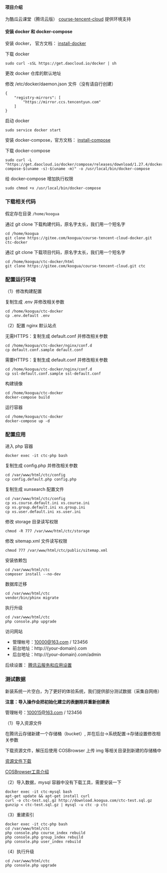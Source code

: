 #### 项目介绍

为酷瓜云课堂（腾讯云版） [course-tencent-cloud](https://gitee.com/koogua/course-tencent-cloud) 提供环境支持

#### 安装 docker 和 docker-compose

安装 docker， 官方文档： [install-docker](https://docs.docker.com/install/linux/docker-ce/debian/#install-using-the-convenience-script)

下载 docker

```
sudo curl -sSL https://get.daocloud.io/docker | sh
```

更改 docker 仓库的默认地址

修改 /etc/docker/daemon.json 文件（没有请自行创建）

```
{
    "registry-mirrors": [
        "https://mirror.ccs.tencentyun.com"
    ]
}
```

启动 docker

```
sudo service docker start
```

安装 docker-compose，官方文档： [install-compose](https://docs.docker.com/compose/install/#install-compose)

下载 docker-compose

```
sudo curl -L "https://get.daocloud.io/docker/compose/releases/download/1.27.4/docker-compose-$(uname -s)-$(uname -m)" -o /usr/local/bin/docker-compose
```

给 docker-compose 增加执行权限

```
sudo chmod +x /usr/local/bin/docker-compose
```

### 下载相关代码

假定存在目录 `/home/koogua`

通过 git clone 下载构建代码，原名字太长，我们用一个短名字

```
cd /home/koogua
git clone https://gitee.com/koogua/course-tencent-cloud-docker.git ctc-docker
```

通过 git clone 下载项目代码，原名字太长，我们用一个短名字

```
cd /home/koogua/ctc-docker/html
git clone https://gitee.com/koogua/course-tencent-cloud.git ctc
```

### 配置运行环境

（1）修改构建配置

复制生成 .env 并修改相关参数

```
cd /home/koogua/ctc-docker
cp .env.default .env
```

（2）配置 nginx 默认站点

无需HTTPS：复制生成 default.conf 并修改相关参数

```
cd /home/koogua/ctc-docker/nginx/conf.d
cp default.conf.sample default.conf
```

需要HTTPS：复制生成 default.conf 并修改相关参数

```
cd /home/koogua/ctc-docker/nginx/conf.d
cp ssl-default.conf.sample ssl-default.conf
```

构建镜像

```
cd /home/koogua/ctc-docker
docker-compose build
```
    
运行容器
 
 ```
 cd /home/koogua/ctc-docker
 docker-compose up -d
 ```
   
### 配置应用

进入 php 容器

```
docker exec -it ctc-php bash
```

复制生成 config.php 并修改相关参数

```
cd /var/www/html/ctc/config
cp config.default.php config.php
```

复制生成 xunsearch 配置文件

```
cd /var/www/html/ctc/config
cp xs.course.default.ini xs.course.ini
cp xs.group.default.ini xs.group.ini
cp xs.user.default.ini xs.user.ini
```

修改 storage 目录读写权限

```
chmod -R 777 /var/www/html/ctc/storage
```
   
修改 sitemap.xml 文件读写权限

```
chmod 777 /var/www/html/ctc/public/sitemap.xml
```

安装依赖包
   
```
cd /var/www/html/ctc
composer install --no-dev
```

数据库迁移

```
cd /var/www/html/ctc
vendor/bin/phinx migrate
```

执行升级

```
cd /var/www/html/ctc
php console.php upgrade
```
 
访问网站

* 管理帐号：10000@163.com / 123456
* 前台地址：http://{your-domain}.com
* 后台地址：http://{your-domain}.com/admin

后续设置： [腾讯云服务和应用设置](https://gitee.com/koogua/course-tencent-cloud/wikis) 
   
### 测试数据

新装系统一片空白，为了更好的体验系统，我们提供部分测试数据（采集自网络）

**注意：导入操作会把初始化建立的表删除并重新创建表**

管理帐号：100015@163.com / 123456

（1）导入资源文件

在腾讯云存储新建一个存储桶（bucket）, 并在后台->系统配置->存储设置修改相关参数

下载资源文件，解压后使用 COSBrowser 上传 img 等相关目录到新建的存储桶中

[资源文件下载](http://download.koogua.com/ctc-test-cos.zip)

[COSBrowser工具介绍](https://cloud.tencent.com/document/product/436/11366)

（2）导入数据，mysql 容器中没有下载工具，需要安装一下

```
docker exec -it ctc-mysql bash
apt-get update && apt-get install curl
curl -o ctc-test.sql.gz http://download.koogua.com/ctc-test.sql.gz
gunzip < ctc-test.sql.gz | mysql -u ctc -p ctc
```

（3）重建索引

```
docker exec -it ctc-php bash
cd /var/www/html/ctc
php console.php course_index rebuild
php console.php group_index rebuild
php console.php user_index rebuild
```

（4）执行升级

```
cd /var/www/html/ctc
php console.php upgrade
```